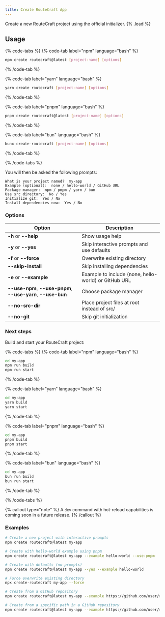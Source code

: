 ```yaml
---
title: Create RouteCraft App
---
```


Create a new RouteCraft project using the official initializer. {% .lead %}

## Usage

{% code-tabs %}
{% code-tab label="npm" language="bash" %}
```bash
npm create routecraft@latest [project-name] [options]
```
{% /code-tab %}

{% code-tab label="yarn" language="bash" %}
```bash
yarn create routecraft [project-name] [options]
```
{% /code-tab %}

{% code-tab label="pnpm" language="bash" %}
```bash
pnpm create routecraft@latest [project-name] [options]
```
{% /code-tab %}

{% code-tab label="bun" language="bash" %}
```bash
bunx create-routecraft [project-name] [options]
```
{% /code-tab %}

{% /code-tabs %}

You will then be asked the following prompts:

```text
What is your project named?  my-app
Example (optional):  none / hello-world / GitHub URL
Package manager:  npm / pnpm / yarn / bun
Use src directory:  No / Yes
Initialize git:  Yes / No
Install dependencies now:  Yes / No
```

### Options

| Option | Description |
| --- | --- |
| **-h** or **--help** | Show usage help |
| **-y** or **--yes** | Skip interactive prompts and use defaults |
| **-f** or **--force** | Overwrite existing directory |
| **--skip-install** | Skip installing dependencies |
| **-e** or **--example <name or url>** | Example to include (none, hello-world) or GitHub URL |
| **--use-npm**, **--use-pnpm**, **--use-yarn**, **--use-bun** | Choose package manager |
| **--no-src-dir** | Place project files at root instead of src/ |
| **--no-git** | Skip git initialization |

### Next steps

Build and start your RouteCraft project:

{% code-tabs %}
{% code-tab label="npm" language="bash" %}
```bash
cd my-app
npm run build
npm run start
```
{% /code-tab %}

{% code-tab label="yarn" language="bash" %}
```bash
cd my-app
yarn build
yarn start
```
{% /code-tab %}

{% code-tab label="pnpm" language="bash" %}
```bash
cd my-app
pnpm build
pnpm start
```
{% /code-tab %}

{% code-tab label="bun" language="bash" %}
```bash
cd my-app
bun run build
bun run start
```
{% /code-tab %}

{% /code-tabs %}

{% callout type="note" %}
A `dev` command with hot-reload capabilities is coming soon in a future release.
{% /callout %}

### Examples

```bash
# Create a new project with interactive prompts
npm create routecraft@latest my-app

# Create with hello-world example using pnpm
npm create routecraft@latest my-app --example hello-world --use-pnpm

# Create with defaults (no prompts)
npm create routecraft@latest my-app --yes --example hello-world

# Force overwrite existing directory
npx create-routecraft my-app --force

# Create from a GitHub repository
npm create routecraft@latest my-app --example https://github.com/user/repo

# Create from a specific path in a GitHub repository
npm create routecraft@latest my-app --example https://github.com/user/repo/tree/main/examples/api
```